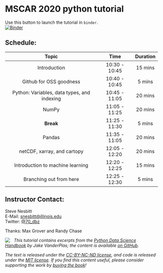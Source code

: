 # MSCAR 2020 python tutorial

Use this button to launch the tutorial in `binder`.  
[![Binder](http://mybinder.org/badge_logo.svg)](https://mybinder.org/v2/gh/swnesbitt/MSCAR-2020/master?urlpath=lab/tree/index.ipynb)

## Schedule:
**Topic**|**Time**|**Duration**
:-----:|:-----:|:-----:
Introduction|10:30 - 10:45|15 mins
Github for OSS goodness|10:40 - 10:45|5 mins
Python: Variables, data types, and indexing|10:45 - 11:05|20 mins
NumPy |11:05 - 11:25|20 mins
**Break**|11:25 - 11:30|5 mins
Pandas |11:35 - 11:05|20 mins
netCDF, xarray, and cartopy|12:05 - 12:20|20 mins
Introduction to machine learning|12:20 - 12:25|15 mins
Branching out from here|12:25 - 12:30|5 mins

## Instructor Contact:
Steve Nesbitt  
E-Mail: [snesbitt@illinois.edu](mailto:snesbitt@illinois.edu)  
Twitter: [@70_dbz](https://twitter.com/70_dbz)

Thanks: Max Grover and Randy Chase 

<!--BOOK_INFORMATION-->
<img align="left" style="padding-right:10px;" src="https://github.com/jakevdp/PythonDataScienceHandbook/blob/master/notebooks/figures/PDSH-cover-small.png?raw=1">

*This tutorial contains excerpts from the [Python Data Science Handbook](http://shop.oreilly.com/product/0636920034919.do) by Jake VanderPlas; the content is available [on GitHub](https://github.com/jakevdp/PythonDataScienceHandbook).*

*The text is released under the [CC-BY-NC-ND license](https://creativecommons.org/licenses/by-nc-nd/3.0/us/legalcode), and code is released under the [MIT license](https://opensource.org/licenses/MIT). If you find this content useful, please consider supporting the work by [buying the book](http://shop.oreilly.com/product/0636920034919.do)!*
